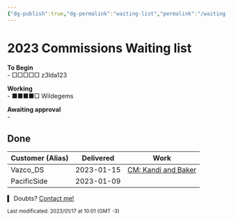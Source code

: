 ```yaml
---
{"dg-publish":true,"dg-permalink":"waiting-list","permalink":"/waiting-list/"}
---
```



<!-- NÃO ESQUEÇA DE TROCAR A DATA DE MODIFICAÇÃO! -->


 # 2023 Commissions Waiting list

**To Begin**  
\- □□□□□ z3lda123   

**Working**  
\- ■■■■□  Wildegems  

**Awaiting approval**  
\-

## Done

| Customer (Alias) | Delivered | Work |
| --- | --- | --- |
| Vazco_DS | 2023-01-15 |  [CM: Kandi and Baker](https://www.furaffinity.net/view/50628977) |
| PacificSide | 2023-01-09 | |

▍ Doubts? [Contact me!](https://teijuan.netlify.app/contact)

<sub>Last modificated: 2023/01/17 at 10:01 (GMT -3)</sub>